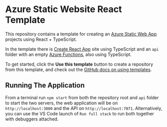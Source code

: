 # Azure Static Website React Template

This repository contains a template for creating an [Azure Static Web App](https://docs.microsoft.com/azure/static-web-apps/?WT.mc_id=javascript-0000-aapowell) projects using React + TypeScript.

In the template there is [Create React App](https://create-react-app.dev) site using TypeScript and an `api` folder with an empty [Azure Functions](https://docs.microsoft.com/azure/functions/?WT.mc_id=javascript-0000-aapowell), also using TypeScript.

To get started, click the **Use this template** button to create a repository from this template, and check out the [GitHub docs on using templates](https://docs.github.com/en/github/creating-cloning-and-archiving-repositories/creating-a-repository-from-a-template).

## Running The Application

From a terminal run `npm start` from both the repository root and `api` folder to start the two servers, the web application will be on `http://localhost:3000` and the API on `http://localhost:7071`. Alternatively, you can use the VS Code launch of `Run full stack` to run both together with debuggers attached.
